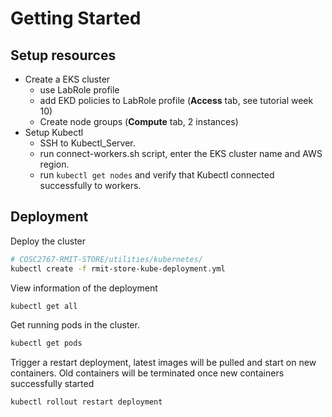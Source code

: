 # Getting Started

## Setup resources

- Create a EKS cluster
  - use LabRole profile
  - add EKD policies to LabRole profile (**Access** tab, see tutorial week 10)
  - Create node groups (**Compute** tab, 2 instances)
- Setup Kubectl
  - SSH to Kubectl_Server.
  - run connect-workers.sh script, enter the EKS cluster name and AWS region.
  - run `kubectl get nodes` and verify that Kubectl connected successfully to workers.

## Deployment

Deploy the cluster

```bash
# COSC2767-RMIT-STORE/utilities/kubernetes/
kubectl create -f rmit-store-kube-deployment.yml
```

View information of the deployment

```bash
kubectl get all
```

Get running pods in the cluster.

```bash
kubectl get pods
```

Trigger a restart deployment, latest images will be pulled and start on new containers. Old containers will be terminated once new containers successfully started

```bash
kubectl rollout restart deployment
```
